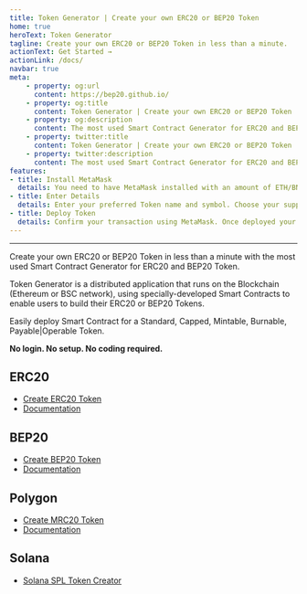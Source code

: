 ```yaml
---
title: Token Generator | Create your own ERC20 or BEP20 Token
home: true
heroText: Token Generator
tagline: Create your own ERC20 or BEP20 Token in less than a minute.
actionText: Get Started →
actionLink: /docs/
navbar: true
meta: 
    - property: og:url
      content: https://bep20.github.io/
    - property: og:title
      content: Token Generator | Create your own ERC20 or BEP20 Token
    - property: og:description
      content: The most used Smart Contract Generator for ERC20 and BEP20 Token.
    - property: twitter:title
      content: Token Generator | Create your own ERC20 or BEP20 Token
    - property: twitter:description
      content: The most used Smart Contract Generator for ERC20 and BEP20 Token.
features:
- title: Install MetaMask
  details: You need to have MetaMask installed with an amount of ETH/BNB to pay for contract deployment.
- title: Enter Details
  details: Enter your preferred Token name and symbol. Choose your supply and Token type.
- title: Deploy Token
  details: Confirm your transaction using MetaMask. Once deployed your Token is ready to use.
---
```


---

Create your own ERC20 or BEP20 Token in less than a minute with the most used Smart Contract Generator for ERC20 and BEP20 Token.

Token Generator is a distributed application that runs on the Blockchain (Ethereum or BSC network), using specially-developed Smart Contracts to enable users to build their ERC20 or BEP20 Tokens.

Easily deploy Smart Contract for a Standard, Capped, Mintable, Burnable, Payable|Operable Token.

**No login. No setup. No coding required.**

## ERC20
* [Create ERC20 Token](https://bep20.github.io/erc20-generator/)
* [Documentation](https://bep20.github.io/token-generator/docs/how-to-create-erc20-token/)

## BEP20
* [Create BEP20 Token](https://bep20.github.io/bep20-generator/)
* [Documentation](https://bep20.github.io/token-generator/docs/how-to-create-bep20-token/)

## Polygon
* [Create MRC20 Token](https://bep20.github.io/polygon-generator/)
* [Documentation](/docs/how-to-create-bep20-token/)

## Solana
* [Solana SPL Token Creator](https://www.createmytoken.net/solana-token-creator/spl-token/)
